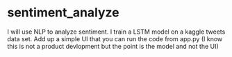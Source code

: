 # sentiment_analyze
I will use NLP to analyze sentiment.
I train a LSTM model on a kaggle tweets data set. 
Add up a simple UI that you can run the code from app.py (I know this is not a product devlopment but the point is the model
and not the UI) 
